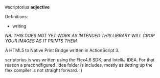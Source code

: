 #scriptorius
__adjective__

Definitions:
  * writing

*NB: THIS DOES NOT YET WORK AS INTENDED*
*THIS LIBRARY WILL CROP YOUR IMAGES AS IT PRINTS THEM*

A HTML5 to Native Print Bridge written in ActionScript 3.

scriptorius is was written using the Flex4.6 SDK, and IntelliJ IDEA. For that reason a precondfigured .idea folder is includes, mostly as setting up the flex compiler is not straight forward. :)
